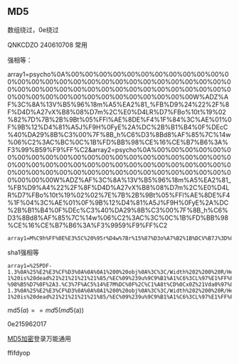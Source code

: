 ## MD5

  数组绕过，0e绕过

QNKCDZO 240610708 常用



强相等：

array1=psycho%0A%00%00%00%00%00%00%00%00%00%00%00%00%00%00%00%00%00%00%00%00%00%00%00%00%00%00%00%00%00%00%00%00%00%00%00%00%00%00%00%00%00%00%00%00%00%00%00%00%00%00%00%00%00%00%00%00%00W%ADZ%AF%3C%8A%13V%B5%96%18m%A5%EA2%81_%FB%D9%24%22%2F%8F%D4D%A27vX%B8%08%D7m%2C%E0%D4LR%D7%FBo%10t%19%02%82%7D%7B%2B%9Bt%05%FFl%AE%8DE%F4%1F%84%3C%AE%01%0F%9B%12%D4%81%A5J%F9H%0FyE%2A%DC%2B%B1%B4%0F%DEcC%40%DA29%8B%C3%00%7F%8B_h%C6%D3%8Bd8%AF%85%7C%14w%06%C2%3AC%BC%0C%1B%FD%BB%98%CE%16%CE%B7%B6%3A%F3%99%B59%F9%FF%C2&array2=psycho%0A%00%00%00%00%00%00%00%00%00%00%00%00%00%00%00%00%00%00%00%00%00%00%00%00%00%00%00%00%00%00%00%00%00%00%00%00%00%00%00%00%00%00%00%00%00%00%00%00%00%00%00%00%00%00%00%00%00W%ADZ%AF%3C%8A%13V%B5%96%18m%A5%EA2%81_%FB%D9%A4%22%2F%8F%D4D%A27vX%B8%08%D7m%2C%E0%D4LR%D7%FBo%10t%19%02%02%7E%7B%2B%9Bt%05%FFl%AE%8DE%F4%1F%04%3C%AE%01%0F%9B%12%D4%81%A5J%F9H%0FyE%2A%DC%2B%B1%B4%0F%DEc%C3%40%DA29%8B%C3%00%7F%8B_h%C6%D3%8Bd8%AF%85%7C%14w%06%C2%3AC%3C%0C%1B%FD%BB%98%CE%16%CE%B7%B6%3A%F3%9959%F9%FF%C2

```
array1=M%C9h%FF%0E%E3%5C%20%95r%D4w%7Br%15%87%D3o%A7%B2%1B%DCV%B7J%3D%C0x%3E%7B%95%18%AF%BF%A2%00%A8%28K%F3n%8EKU%B3_Bu%93%D8Igm%A0%D1U%5D%83%60%FB_%07%FE%A2&array2=M%C9h%FF%0E%E3%5C%20%95r%D4w%7Br%15%87%D3o%A7%B2%1B%DCV%B7J%3D%C0x%3E%7B%95%18%AF%BF%A2%02%A8%28K%F3n%8EKU%B3_Bu%93%D8Igm%A0%D1%D5%5D%83%60%FB_%07%FE%A2
```



sha1强相等

```
array1=%25PDF-1.3%0A%25%E2%E3%CF%D3%0A%0A%0A1%200%20obj%0A%3C%3C/Width%202%200%20R/Height%203%200%20R/Type%204%200%20R/Subtype%205%200%20R/Filter%206%200%20R/ColorSpace%207%200%20R/Length%208%200%20R/BitsPerComponent%208%3E%3E%0Astream%0A%FF%D8%FF%FE%00%24SHA-1%20is%20dead%21%21%21%21%21%85/%EC%09%239u%9C9%B1%A1%C6%3CL%97%E1%FF%FE%01%7FF%DC%93%A6%B6%7E%01%3B%02%9A%AA%1D%B2V%0BE%CAg%D6%88%C7%F8K%8CLy%1F%E0%2B%3D%F6%14%F8m%B1i%09%01%C5kE%C1S%0A%FE%DF%B7%608%E9rr/%E7%ADr%8F%0EI%04%E0F%C20W%0F%E9%D4%13%98%AB%E1.%F5%BC%94%2B%E35B%A4%80-%98%B5%D7%0F%2A3.%C3%7F%AC5%14%E7M%DC%0F%2C%C1%A8t%CD%0Cx0Z%21Vda0%97%89%60k%D0%BF%3F%98%CD%A8%04F%29%A1&array2=%25PDF-1.3%0A%25%E2%E3%CF%D3%0A%0A%0A1%200%20obj%0A%3C%3C/Width%202%200%20R/Height%203%200%20R/Type%204%200%20R/Subtype%205%200%20R/Filter%206%200%20R/ColorSpace%207%200%20R/Length%208%200%20R/BitsPerComponent%208%3E%3E%0Astream%0A%FF%D8%FF%FE%00%24SHA-1%20is%20dead%21%21%21%21%21%85/%EC%09%239u%9C9%B1%A1%C6%3CL%97%E1%FF%FE%01sF%DC%91f%B6%7E%11%8F%02%9A%B6%21%B2V%0F%F9%CAg%CC%A8%C7%F8%5B%A8Ly%03%0C%2B%3D%E2%18%F8m%B3%A9%09%01%D5%DFE%C1O%26%FE%DF%B3%DC8%E9j%C2/%E7%BDr%8F%0EE%BC%E0F%D2%3CW%0F%EB%14%13%98%BBU.%F5%A0%A8%2B%E31%FE%A4%807%B8%B5%D7%1F%0E3.%DF%93%AC5%00%EBM%DC%0D%EC%C1%A8dy%0Cx%2Cv%21V%60%DD0%97%91%D0k%D0%AF%3F%98%CD%A4%BCF%29%B1
```



md5($a)==md5(md5($a))

0e215962017





[MD5加密](https://so.csdn.net/so/search?q=MD5加密&spm=1001.2101.3001.7020)登录万能通用

ffifdyop